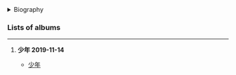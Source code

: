 <details>
<summary>Biography</summary>

![梦然](https://thumbsnap.com/i/kMCxT3TP.jpg)

?> Meng Ran Birthday: 1989-02-24 Nationality: China Graduated from Shenyang Conservatory of Music with a major in singing; was one of the top 100 contestants in the National New Talent Competition, and one of the top 10 in the 2009 Happy Girls Golden Eagle Network Direct Area. In 2014, she became a member of Sun Nan's team with the song "Passionate Desert" and left a deep impression on the TV audience. In the same year, she participated in Shanghai Oriental TV's "The Voice of China Dream" and won the top 15 in the country; in 2014, her song "It's really lonely without you" became a big hit in the north and south.


</details>


### Lists of albums
---

1. **少年 2019-11-14**

    - [少年](https://e1.pcloud.link/publink/show?code=XZPhM4ZX4bjtmYJlu0FhECh1vuQ98A8jLU7)